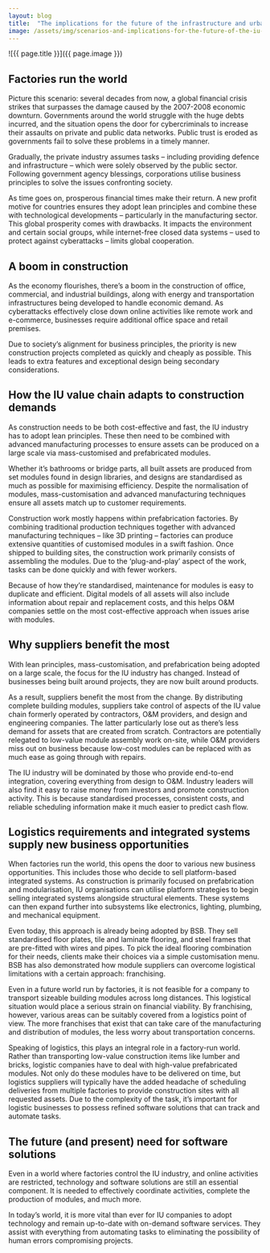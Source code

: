 ```yaml
---
layout: blog
title:  "The implications for the future of the infrastructure and urban development (IU) industry: scenario 2"
image: /assets/img/scenarios-and-implications-for-the-future-of-the-iu-industry-scenario-2-1.jpg
---
```


![{{ page.title }}]({{ page.image }})


## Factories run the world
Picture this scenario: several decades from now, a global financial crisis strikes that surpasses the damage caused by the 2007-2008 economic downturn. Governments around the world struggle with the huge debts incurred, and the situation opens the door for cybercriminals to increase their assaults on private and public data networks. Public trust is eroded as governments fail to solve these problems in a timely manner.

Gradually, the private industry assumes tasks – including providing defence and infrastructure – which were solely observed by the public sector. Following government agency blessings, corporations utilise business principles to solve the issues confronting society.

As time goes on, prosperous financial times make their return. A new profit motive for countries ensures they adopt lean principles and combine these with technological developments – particularly in the manufacturing sector. This global prosperity comes with drawbacks. It impacts the environment and certain social groups, while internet-free closed data systems – used to protect against cyberattacks – limits global cooperation.

## A boom in construction
As the economy flourishes, there’s a boom in the construction of office, commercial, and industrial buildings, along with energy and transportation infrastructures being developed to handle economic demand. As cyberattacks effectively close down online activities like remote work and e-commerce, businesses require additional office space and retail premises.

Due to society’s alignment for business principles, the priority is new construction projects completed as quickly and cheaply as possible. This leads to extra features and exceptional design being secondary considerations.

## How the IU value chain adapts to construction demands
As construction needs to be both cost-effective and fast, the IU industry has to adopt lean principles. These then need to be combined with advanced manufacturing processes to ensure assets can be produced on a large scale via mass-customised and prefabricated modules.

Whether it’s bathrooms or bridge parts, all built assets are produced from set modules found in design libraries, and designs are standardised as much as possible for maximising efficiency. Despite the normalisation of modules, mass-customisation and advanced manufacturing techniques ensure all assets match up to customer requirements.

Construction work mostly happens within prefabrication factories. By combining traditional production techniques together with advanced manufacturing techniques – like 3D printing – factories can produce extensive quantities of customised modules in a swift fashion. Once shipped to building sites, the construction work primarily consists of assembling the modules. Due to the ‘plug-and-play’ aspect of the work, tasks can be done quickly and with fewer workers.

Because of how they’re standardised, maintenance for modules is easy to duplicate and efficient. Digital models of all assets will also include information about repair and replacement costs, and this helps O&M companies settle on the most cost-effective approach when issues arise with modules.

## Why suppliers benefit the most
With lean principles, mass-customisation, and prefabrication being adopted on a large scale, the focus for the IU industry has changed. Instead of businesses being built around projects, they are now built around products.

As a result, suppliers benefit the most from the change. By distributing complete building modules, suppliers take control of aspects of the IU value chain formerly operated by contractors, O&M providers, and design and engineering companies. The latter particularly lose out as there’s less demand for assets that are created from scratch. Contractors are potentially relegated to low-value module assembly work on-site, while O&M providers miss out on business because low-cost modules can be replaced with as much ease as going through with repairs.

The IU industry will be dominated by those who provide end-to-end integration, covering everything from design to O&M. Industry leaders will also find it easy to raise money from investors and promote construction activity. This is because standardised processes, consistent costs, and reliable scheduling information make it much easier to predict cash flow.

## Logistics requirements and integrated systems supply new business opportunities
When factories run the world, this opens the door to various new business opportunities. This includes those who decide to sell platform-based integrated systems. As construction is primarily focused on prefabrication and modularisation, IU organisations can utilise platform strategies to begin selling integrated systems alongside structural elements. These systems can then expand further into subsystems like electronics, lighting, plumbing, and mechanical equipment.

Even today, this approach is already being adopted by BSB. They sell standardised floor plates, tile and laminate flooring, and steel frames that are pre-fitted with wires and pipes. To pick the ideal flooring combination for their needs, clients make their choices via a simple customisation menu. BSB has also demonstrated how module suppliers can overcome logistical limitations with a certain approach: franchising.

Even in a future world run by factories, it is not feasible for a company to transport sizeable building modules across long distances. This logistical situation would place a serious strain on financial viability. By franchising, however, various areas can be suitably covered from a logistics point of view. The more franchises that exist that can take care of the manufacturing and distribution of modules, the less worry about transportation concerns.

Speaking of logistics, this plays an integral role in a factory-run world. Rather than transporting low-value construction items like lumber and bricks, logistic companies have to deal with high-value prefabricated modules. Not only do these modules have to be delivered on time, but logistics suppliers will typically have the added headache of scheduling deliveries from multiple factories to provide construction sites with all requested assets. Due to the complexity of the task, it’s important for logistic businesses to possess refined software solutions that can track and automate tasks.

## The future (and present) need for software solutions
Even in a world where factories control the IU industry, and online activities are restricted, technology and software solutions are still an essential component. It is needed to effectively coordinate activities, complete the production of modules, and much more.

In today’s world, it is more vital than ever for IU companies to adopt technology and remain up-to-date with on-demand software services. They assist with everything from automating tasks to eliminating the possibility of human errors compromising projects.


 
 
 
 
